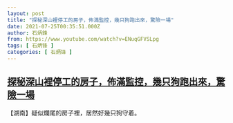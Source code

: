 ```yaml
---
layout: post
title: "探秘深山裡停工的房子，佈滿監控，幾只狗跑出來，驚險一場"
date: 2021-07-25T00:35:51.000Z
author: 石炳鋒
from: https://www.youtube.com/watch?v=ENuqGFVSLpg
tags: [ 石炳锋 ]
categories: [ 石炳锋 ]
---
```

<!--1627173351000-->
[探秘深山裡停工的房子，佈滿監控，幾只狗跑出來，驚險一場](https://www.youtube.com/watch?v=ENuqGFVSLpg)
------

<div>
【湖南】疑似爛尾的房子裡，居然好幾只狗守着。
</div>
